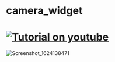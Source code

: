 # camera_widget

#  [![Tutorial on youtube](https://img.youtube.com/vi/YOUTUBE_VIDEO_ID_HERE/0.jpg)](https://www.youtube.com/watch?v=YOUTUBE_VIDEO_ID_HERE)
![Screenshot_1624138471](https://user-images.githubusercontent.com/38382273/122655960-5e5a3300-d15f-11eb-9be0-b96ca354b5ef.png)

